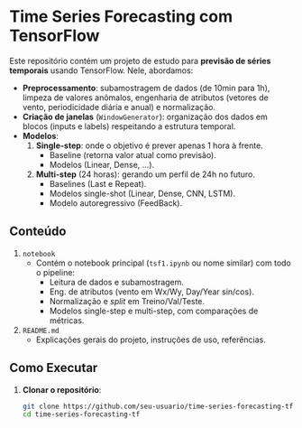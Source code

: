 # Time Series Forecasting com TensorFlow

Este repositório contém um projeto de estudo para **previsão de séries temporais** usando TensorFlow. Nele, abordamos:

- **Preprocessamento**: subamostragem de dados (de 10min para 1h), limpeza de valores anômalos, engenharia de atributos (vetores de vento, periodicidade diária e anual) e normalização.
- **Criação de janelas** (`WindowGenerator`): organização dos dados em blocos (inputs e labels) respeitando a estrutura temporal.
- **Modelos**:
  1. **Single-step**: onde o objetivo é prever apenas 1 hora à frente.
     - Baseline (retorna valor atual como previsão).
     - Modelos (Linear, Dense, …).
  2. **Multi-step** (24 horas): gerando um perfil de 24h no futuro.
     - Baselines (Last e Repeat).
     - Modelos single-shot (Linear, Dense, CNN, LSTM).
     - Modelo autoregressivo (FeedBack).

## Conteúdo

1. `notebook`
   - Contém o notebook principal (`tsf1.ipynb` ou nome similar) com todo o pipeline:
     - Leitura de dados e subamostragem.
     - Eng. de atributos (vento em Wx/Wy, Day/Year sin/cos).
     - Normalização e *split* em Treino/Val/Teste.
     - Modelos single-step e multi-step, com comparações de métricas.
2. `README.md`
   - Explicações gerais do projeto, instruções de uso, referências.

## Como Executar

1. **Clonar o repositório**:
   ```bash
   git clone https://github.com/seu-usuario/time-series-forecasting-tf.git
   cd time-series-forecasting-tf

